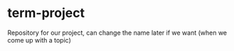 # term-project
Repository for our project, can change the name later if we want (when we come up with a topic)
